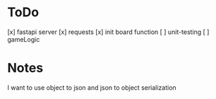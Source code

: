 # ToDo
[x] fastapi server
[x] requests
[x] init board function
[ ] unit-testing
[ ] gameLogic

# Notes
I want to use object to json and json to object serialization